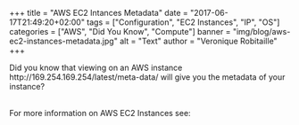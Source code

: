 +++
title = "AWS EC2 Intances Metadata"
date = "2017-06-17T21:49:20+02:00"
tags = ["Configuration", "EC2 Instances", "IP", "OS"]
categories = ["AWS", "Did You Know", "Compute"]
banner = "img/blog/aws-ec2-instances-metadata.jpg"
alt = "Text"
author = "Veronique Robitaille"
+++
<p>
Did you know that viewing on an AWS instance http://169.254.169.254/latest/meta-data/ will give you the metadata of your instance?  
</p>
<br />
For more information on AWS EC2 Instances see: <http://docs.aws.amazon.com/AWSEC2/latest/UserGuide/ec2-instance-metadata.html>
